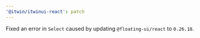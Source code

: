 ```yaml
---
'@itwin/itwinui-react': patch
---
```


Fixed an error in `Select` caused by updating `@floating-ui/react` to `0.26.18`.
